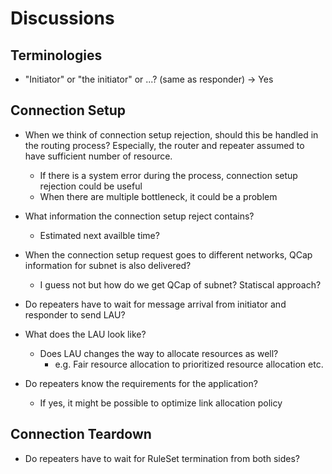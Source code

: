 # Discussions

## Terminologies
- "Initiator" or "the initiator" or ...? (same as responder) -> Yes
## Connection Setup
- When we think of connection setup rejection, should this be handled in the routing process? Especially, the router and repeater assumed to have sufficient number of resource. 
  - If there is a system error during the process, connection setup rejection could be useful
  - When there are multiple bottleneck, it could be a problem

- What information the connection setup reject contains?
  - Estimated next availble time?

- When the connection setup request goes to different networks, QCap information for subnet is also delivered?
  - I guess not but how do we get QCap of subnet? Statiscal approach?

- Do repeaters have to wait for message arrival from initiator and responder to send LAU?

- What does the LAU look like?
  - Does LAU changes the way to allocate resources as well?
    - e.g. Fair resource allocation to prioritized resource allocation etc.

- Do repeaters know the requirements for the application?
  - If yes, it might be possible to optimize link allocation policy
## Connection Teardown
- Do repeaters have to wait for RuleSet termination from both sides?